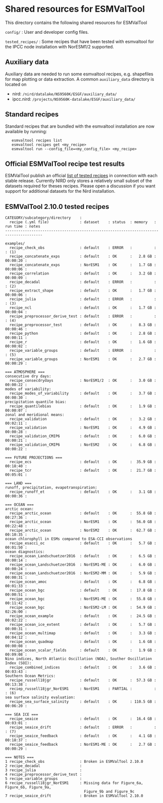 Shared resources for ESMValTool
===============================

This directory contains the following shared resources for ESMValTool

``config/`` : User and developer config files.

``tested_recipes/`` : Some recipes that have been tested with esmvaltool for the IPCC node installation with NorESM1/2 supported.


Auxiliary data
--------------
Auxiliary data are needed to run some esmvaltool recipes, e.g. shapefiles for map plotting or data extraction.
A common ``auxiliary_data`` directory is located on
- nird: ``/nird/datalake/NS9560K/ESGF/auxiliary_data/``
- ipcc.nird: ``/projects/NS9560K-datalake/ESGF/auxiliary_data/``


Standard recipes
----------------
Standard recipes that are bundled with the esmvaltool installation are now available by running:
```
   esmvaltool recipes list
   esmvaltool recipes get <my_recipe>
   esmvaltool run --config_file=<my_config_file> <my_recipe>
```


Official ESMValTool recipe test results
---------------------------------------
ESMValTool publish an official [list of tested recipes](https://esmvaltool.dkrz.de/shared/esmvaltool/stable_release/debug.html) in connection with each stable release. Currently NIRD only stores a relatively small subset of the datasets required for theses recipes. Please open a discussion if you want support for additional datasets for the Nird installation.


ESMValTool 2.10.0 tested recipes
--------------------------------

```
CATEGORY/subcategory/directory    :
  recipe (.yml file)              : dataset    : status  : memory   : run time : notes
---------------------------------------------------------------------------------------

examples/
  recipe_check_obs                : default    : ERROR   :          :          : (1)
  recipe_concatenate_exps         : default    : OK      :   2.8 GB : 00:00:20 :
  recipe_concatenate_exps         : NorESM1    : OK      :   1.7 GB : 00:00:06 :
  recipe_correlation              : default    : OK      :   3.2 GB : 00:00:09 :
  recipe_decadal                  : default    : ERROR   :          :          : (2)
  recipe_extract_shape            : default    : OK      :   1.7 GB : 00:00:06 :
  recipe_julia                    : default    : ERROR   :          :          : (3)
  recipe_ncl                      : default    : OK      :   1.7 GB : 00:00:04 :
  recipe_preprocessor_derive_test : default    : ERROR   :          :          : (4)
  recipe_preprocessor_test        : default    : OK      :   8.3 GB : 00:00:46 :
  recipe_python                   : default    : OK      :   2.8 GB : 00:00:11 :
  recipe_r                        : default    : OK      :   1.6 GB : 00:00:02 :
  recipe_variable_groups          : default    : ERROR   :          :          : (5)
  recipe_variable_groups          : NorESM1    : OK      :   2.7 GB : 00:00:29 :

=== ATMOSPHERE ===
consecutive dry days:
  recipe_consecdrydays            : NorESM1/2  : OK      :   3.0 GB : 00:00:22 :
modes of variability:
  recipe_modes_of_variability     : default    : OK      :   3.7 GB : 00:00:30 :
precipitation quantile bias:
  recipe_quantilebias             : default    : OK      :   1.9 GB : 00:00:07 :
zonal and meridional means:
  recipe_validation               : default    : OK      :   3.2 GB : 00:02:11 :
  recipe_validation               : NorESM1    : OK      :   4.9 GB : 00:00:28 :
  recipe_validation_CMIP6         : default    : OK      :   6.0 GB : 00:00:21 :
  recipe_validation_CMIP6         : NorESM2    : OK      :   6.8 GB : 00:00:22 :

=== FUTURE PROJECTIONS ===
  recipe_ecs                      : default    : OK      :  35.9 GB : 00:18:40 :
  recipe_tcr                      : default    : OK      :  21.7 GB : 00:05:01 :

=== LAND ===
runoff, precipitation, evapotranspiration:
  recipe_runoff_et                : default    : OK      :   3.1 GB : 00:00:36 :

=== OCEAN ===
arctic ocean:
  recipe_arctic_ocean             : default    : OK      :  55.8 GB : 00:27:36 :
  recipe_arctic_ocean             : NorESM1    : OK      :  56.0 GB : 00:22:48 :
  recipe_arctic_ocean             : NorESM2    : OK      :  62.7 GB : 00:10:35 :
ocean chlorophyll in ESMs compared to ESA-CCI observations
  recipe_esacci_oc                : default    : OK      :   5.7 GB : 00:01:50 :
ocean diagnostics:
  recipe_ocean_Landschuetzer2016  : default    : OK      :   6.5 GB : 00:00:14 :
  recipe_ocean_Landschuetzer2016  : NorESM1-ME : OK      :   6.0 GB : 00:00:24 :
  recipe_ocean_Landschuetzer2016  : NorESM2-MM : OK      :   5.9 GB : 00:00:31 :
  recipe_ocean_amoc               : default    : OK      :   6.8 GB : 00:01:33 :
  recipe_ocean_bgc                : default    : OK      :  17.8 GB : 00:00:51 :
  recipe_ocean_bgc                : NorESM1-ME : OK      :  55.8 GB : 00:11:42 :
  recipe_ocean_bgc                : NorESM2-LM : OK      :  54.9 GB : 02:26:00 :
  recipe_ocean_example            : default    : OK      :  24.5 GB : 00:02:22 :
  recipe_ocean_ice_extent         : default    : OK      :   5.7 GB : 00:00:31 :
  recipe_ocean_multimap           : default    : OK      :   3.3 GB : 00:04:12 :
  recipe_ocean_quadmap            : default    : OK      :   1.6 GB : 00:00:08 :
  recipe_ocean_scalar_fields      : default    : OK      :   1.9 GB : 00:09:08 :
Nino indices, North Atlantic Oscillation (NOA), Souther Oscillation Index (SOI):
  recipe_combined_indices         : default    : OK      :   3.6 GB : 00:03:43 :
Southern Ocean Metrics:
  recipe_russell18jgr             : default    : OK      :  57.3 GB : 00:13:38 :
  reciep_russell18jgr_NorESM1     : NorESM1    : PARTIAL :          :          : (6)
sea surface salinity evaluation:
  recipe_sea_surface_salinity     : default    : OK      : 110.5 GB : 00:06:20 :

=== SEA ICE ===
  recipe_seaice                   : default    : OK      :  16.4 GB : 00:03:01 :
  recipe_seaice_drift             : default    : ERROR   :          :          : (7)
  recipe_seaice_feedback          : default    : OK      :   4.1 GB : 00:18:37 :
  recipe_seaice_feedback          : NorESM1-ME : OK      :   2.7 GB : 00:00:29 :

=== NOTES ===
1 recipe_check_obs                : Broken in ESMValTool 2.10.0
2 recipe_decadal                  :
3 recipe_julia                    :
4 recipe_preprocessor_derive_test :
5 recipe_variable_groups          :
6 recipe_russell18jgr_NorESM1     : Missing data for Figure_6a, Figure_6b, Figure_9a,
                                    Figure_9b and Figure_9c
7 recipe_seaice_drift             : Broken in ESMValTool 2.10.0
```

